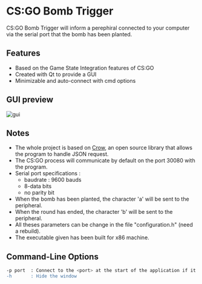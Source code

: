 # CS:GO Bomb Trigger

CS:GO Bomb Trigger will inform a perephiral connected to your computer via the serial port that the bomb has been planted.

## Features

 - Based on the Game State Integration features of CS:GO
 - Created with Qt to provide a GUI
 - Minimizable and auto-connect with cmd options

## GUI preview

![gui](http://i.imgur.com/oalXG9S.png)

## Notes

 - The whole project is based on [Crow](https://github.com/ipkn/crow/), an open source library that allows the program to handle JSON request.
 - The CS:GO process will communicate by default on the port 30080 with the program.
 - Serial port specifications :
    - baudrate : 9600 bauds
    - 8-data bits
    - no parity bit
 - When the bomb has been planted, the character 'a' will be sent to the peripheral.
 - When the round has ended, the character 'b' will be sent to the peripheral.
 - All theses parameters can be change in the file "configuration.h" (need a rebuild).
 - The executable given has been built for x86 machine.

## Command-Line Options

```bash
-p port  : Connect to the <port> at the start of the application if it's possible
-h       : Hide the window
```

